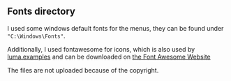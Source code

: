 ## Fonts directory
I used some windows default fonts for the menus,
they can be found under ```"C:\Windows\Fonts"```.

Additionally, I used fontawesome for icons, which is also
used by [luma.examples](https://github.com/rm-hull/luma.examples/tree/master/examples/fonts)
and can be downloaded on [the Font Awesome Website](https://fontawesome.com/download)

The files are not uploaded because of the copyright.